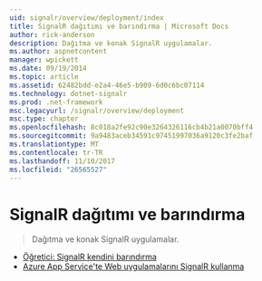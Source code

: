 ```yaml
---
uid: signalr/overview/deployment/index
title: SignalR dağıtımı ve barındırma | Microsoft Docs
author: rick-anderson
description: Dağıtma ve konak SignalR uygulamalar.
ms.author: aspnetcontent
manager: wpickett
ms.date: 09/19/2014
ms.topic: article
ms.assetid: 62482bdd-e2a4-46e5-b909-6d0c6bc07114
ms.technology: dotnet-signalr
ms.prod: .net-framework
msc.legacyurl: /signalr/overview/deployment
msc.type: chapter
ms.openlocfilehash: 8c018a2fe92c90e3264326116cb4b21a0070bff4
ms.sourcegitcommit: 9a9483aceb34591c97451997036a9120c3fe2baf
ms.translationtype: MT
ms.contentlocale: tr-TR
ms.lasthandoff: 11/10/2017
ms.locfileid: "26565527"
---
```

<a name="signalr-deployment-and-hosting"></a>SignalR dağıtımı ve barındırma
====================
> Dağıtma ve konak SignalR uygulamalar.


- [Öğretici: SignalR kendini barındırma](tutorial-signalr-self-host.md)
- [Azure App Service'te Web uygulamalarını SignalR kullanma](using-signalr-with-azure-web-sites.md)

